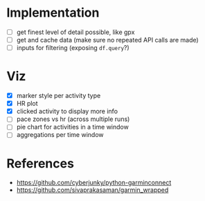 # Implementation
- [ ] get finest level of detail possible, like gpx
- [ ] get and cache data (make sure no repeated API calls are made)
- [ ] inputs for filtering (exposing `df.query`?)

# Viz
- [x] marker style per activity type
- [x] HR plot
- [x] clicked activity to display more info
- [ ] pace zones vs hr (across multiple runs)
- [ ] pie chart for activities in a time window
- [ ] aggregations per time window

# References
- https://github.com/cyberjunky/python-garminconnect
- https://github.com/sivaprakasaman/garmin_wrapped
